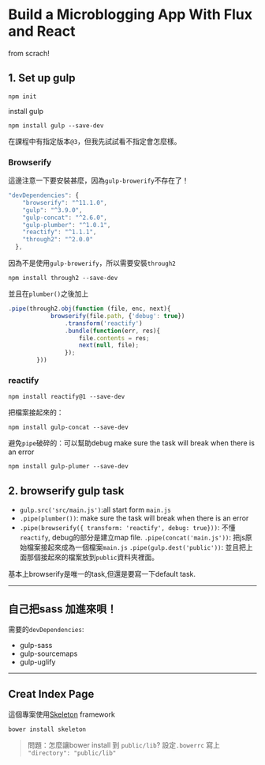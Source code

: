 # Build a Microblogging App With Flux and React

from scrach!

## 1. Set up gulp

```
npm init
```

install gulp

```
npm install gulp --save-dev
```

在課程中有指定版本`@3`，但我先試試看不指定會怎麼樣。

### Browserify


這邊注意一下要安裝甚麼，因為`gulp-browerify`不存在了！

```js
"devDependencies": {
    "browserify": "^11.1.0",
    "gulp": "^3.9.0",
    "gulp-concat": "^2.6.0",
    "gulp-plumber": "^1.0.1",
    "reactify": "^1.1.1",
    "through2": "^2.0.0"
  },
```

因為不是使用`gulp-browerify`，所以需要安裝`through2`

```
npm install through2 --save-dev
```

並且在`plumber()`之後加上

```js
.pipe(through2.obj(function (file, enc, next){
            browserify(file.path, {'debug': true})
                .transform('reactify')
                .bundle(function(err, res){
                    file.contents = res;
                    next(null, file);
                });
        }))
```

### reactify

```
npm install reactify@1 --save-dev
```

把檔案接起來的：
```
npm install gulp-concat --save-dev
```


避免`pipe`破碎的：可以幫助debug
make sure the task will break when there is an error
```
npm install gulp-plumer --save-dev
```



## 2. browserify gulp task

* `gulp.src('src/main.js')`:all start form `main.js`
* `.pipe(plumber())`: make sure the task will break when there is an error
* `.pipe(browserify({ transform: 'reactify', debug: true}))`: 不懂`reactify`, debug的部分是建立map file.
`.pipe(concat('main.js'))`: 把js原始檔案接起來成為一個檔案`main.js`
`.pipe(gulp.dest('public'))`: 並且把上面那個接起來的檔案放到`public`資料夾裡面。


基本上browserify是唯一的task,但還是要寫一下default task.

***

## 自己把sass 加進來唄！

需要的`devDependencies`:
* gulp-sass
* gulp-sourcemaps
* gulp-uglify

***


## Creat Index Page

這個專案使用[Skeleton](http://getskeleton.com) framework

```
bower install skeleton
```

> 問題：怎麼讓bower install 到 `public/lib`?
> 設定`.bowerrc` 寫上 `"directory": "public/lib"`







